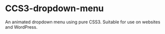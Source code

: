 # CCS3-dropdown-menu
An animated dropdown menu using pure CSS3.
Suitable for use on websites and WordPress.
